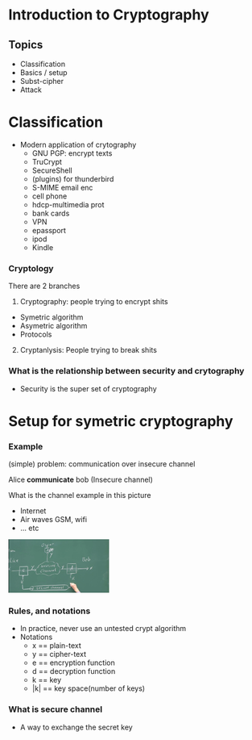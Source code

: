 # Introduction to Cryptography

## Topics
- Classification 
- Basics / setup
- Subst-cipher
- Attack

# Classification
- Modern application of crytography
  - GNU PGP: encrypt texts
  - TruCrypt
  - SecureShell
  - (plugins) for thunderbird
  - S-MIME email enc
  - cell phone
  - hdcp-multimedia prot
  - bank cards
  - VPN
  - epassport
  - ipod
  - Kindle

### Cryptology
There are 2 branches
1. Cryptography: people trying to encrypt shits
  - Symetric algorithm
  - Asymetric algorithm
  - Protocols
2. Cryptanlysis: People trying to break shits

### What is the relationship between security and crytography
- Security is the super set of cryptography

# Setup for symetric cryptography

### Example
(simple) problem: communication over insecure channel

Alice              **communicate**                  bob
                  (Insecure channel)

What is the channel example in this picture
- Internet
- Air waves GSM, wifi
- ... etc

<img src="./pics/lec1-pic.png" alt="Drawing" style="width: 200px;"/>

### Rules, and notations
- In practice, never use an untested crypt algorithm
- Notations
  -  x   == plain-text
  -  y   == cipher-text
  -  e   == encryption function
  -  d   == decryption function
  -  k   == key
  - |k| == key space(number of keys)

### What is secure channel
- A way to exchange the secret key
